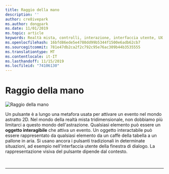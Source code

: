 ```yaml
---
title: Raggio della mano
description: ''
author: cre8ivepark
ms.author: dongpark
ms.date: 11/01/2019
ms.topic: article
keywords: Realtà mista, controlli, interazione, interfaccia utente, UX
ms.openlocfilehash: 16bfd86ede5e4780dd99b5344f1500e6adb62cb7
ms.sourcegitcommit: 781e47db2ca2f2c792c95e76ac309b44b3535555
ms.translationtype: MT
ms.contentlocale: it-IT
ms.lasthandoff: 11/15/2019
ms.locfileid: "74106130"
---
```

# <a name="hand-ray"></a>Raggio della mano

![Raggio della mano](images/UX/UX_Hero_HandRay.jpg)

Un pulsante è a lungo una metafora usata per attivare un evento nel mondo astratto 2D. Nel mondo della realtà mista tridimensionale, non dobbiamo più limitarci a questo mondo dell'astrazione. Qualsiasi elemento può essere un **oggetto interagibile** che attiva un evento. Un oggetto interactabile può essere rappresentato da qualsiasi elemento da un caffè della tabella a un pallone in aria. Si usano ancora i pulsanti tradizionali in determinate situazioni, ad esempio nell'interfaccia utente della finestra di dialogo. La rappresentazione visiva del pulsante dipende dal contesto.

<br>

---
